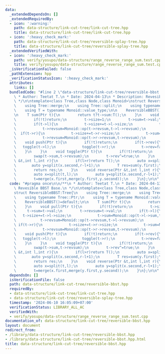 ```yaml
---
data:
  _extendedDependsOn: []
  _extendedRequiredBy:
  - icon: ':warning:'
    path: data-structure/link-cut-tree/link-cut-tree.hpp
    title: data-structure/link-cut-tree/link-cut-tree.hpp
  - icon: ':heavy_check_mark:'
    path: data-structure/link-cut-tree/reversible-splay-tree.hpp
    title: data-structure/link-cut-tree/reversible-splay-tree.hpp
  _extendedVerifiedWith:
  - icon: ':heavy_check_mark:'
    path: verify/yosupo/data-structure/range_reverse_range_sum.test.cpp
    title: verify/yosupo/data-structure/range_reverse_range_sum.test.cpp
  _isVerificationFailed: false
  _pathExtension: hpp
  _verificationStatusIcon: ':heavy_check_mark:'
  attributes:
    links: []
  bundledCode: "#line 2 \"data-structure/link-cut-tree/reversible-bbst.hpp\"\n\n/**\n\
    \ * Author: Teetat T.\n * Date: 2024-04-13\n * Description: Revesible BBST Base.\n\
    \ */\n\ntemplate<class Tree,class Node,class Monoid>\nstruct ReversibleBBST:Tree{\n\
    \    using Tree::merge;\n    using Tree::split;\n    using typename Tree::Ptr;\n\
    \    using T = typename Monoid::value_type;\n\n    ReversibleBBST()=default;\n\
    \n    T sum(Ptr t){\n        return t?t->sum:T();\n    }\n    void pull(Ptr t){\n\
    \        if(!t)return;\n        t->size=1;\n        t->sum=t->val;\n        t->revsum=t->val;\n\
    \        if(t->l){\n            t->size+=t->l->size;\n            t->sum=Monoid::op(t->l->sum,t->sum);\n\
    \            t->revsum=Monoid::op(t->revsum,t->l->revsum);\n        }\n      \
    \  if(t->r){\n            t->size+=t->r->size;\n            t->sum=Monoid::op(t->sum,t->r->sum);\n\
    \            t->revsum=Monoid::op(t->r->revsum,t->revsum);\n        }\n    }\n\
    \    void push(Ptr t){\n        if(!t)return;\n        if(t->rev){\n         \
    \   toggle(t->l);\n            toggle(t->r);\n            t->rev=false;\n    \
    \    }\n    }\n    void toggle(Ptr t){\n        if(!t)return;\n        swap(t->l,t->r);\n\
    \        swap(t->sum,t->revsum);\n        t->rev^=true;\n    }\n    T query(Ptr\
    \ &t,int l,int r){\n        if(l>r)return T();\n        auto x=split(t,l);\n \
    \       auto y=split(x.second,r-l+1);\n        T res=sum(y.first);\n        t=merge(x.first,merge(y.first,y.second));\n\
    \        return res;\n    }\n    void reverse(Ptr &t,int l,int r){\n        if(l>r)return;\n\
    \        auto x=split(t,l);\n        auto y=split(x.second,r-l+1);\n        toggle(y.first);\n\
    \        t=merge(x.first,merge(y.first,y.second));\n    }\n};\n\n"
  code: "#pragma once\n\n/**\n * Author: Teetat T.\n * Date: 2024-04-13\n * Description:\
    \ Revesible BBST Base.\n */\n\ntemplate<class Tree,class Node,class Monoid>\n\
    struct ReversibleBBST:Tree{\n    using Tree::merge;\n    using Tree::split;\n\
    \    using typename Tree::Ptr;\n    using T = typename Monoid::value_type;\n\n\
    \    ReversibleBBST()=default;\n\n    T sum(Ptr t){\n        return t?t->sum:T();\n\
    \    }\n    void pull(Ptr t){\n        if(!t)return;\n        t->size=1;\n   \
    \     t->sum=t->val;\n        t->revsum=t->val;\n        if(t->l){\n         \
    \   t->size+=t->l->size;\n            t->sum=Monoid::op(t->l->sum,t->sum);\n \
    \           t->revsum=Monoid::op(t->revsum,t->l->revsum);\n        }\n       \
    \ if(t->r){\n            t->size+=t->r->size;\n            t->sum=Monoid::op(t->sum,t->r->sum);\n\
    \            t->revsum=Monoid::op(t->r->revsum,t->revsum);\n        }\n    }\n\
    \    void push(Ptr t){\n        if(!t)return;\n        if(t->rev){\n         \
    \   toggle(t->l);\n            toggle(t->r);\n            t->rev=false;\n    \
    \    }\n    }\n    void toggle(Ptr t){\n        if(!t)return;\n        swap(t->l,t->r);\n\
    \        swap(t->sum,t->revsum);\n        t->rev^=true;\n    }\n    T query(Ptr\
    \ &t,int l,int r){\n        if(l>r)return T();\n        auto x=split(t,l);\n \
    \       auto y=split(x.second,r-l+1);\n        T res=sum(y.first);\n        t=merge(x.first,merge(y.first,y.second));\n\
    \        return res;\n    }\n    void reverse(Ptr &t,int l,int r){\n        if(l>r)return;\n\
    \        auto x=split(t,l);\n        auto y=split(x.second,r-l+1);\n        toggle(y.first);\n\
    \        t=merge(x.first,merge(y.first,y.second));\n    }\n};\n\n"
  dependsOn: []
  isVerificationFile: false
  path: data-structure/link-cut-tree/reversible-bbst.hpp
  requiredBy:
  - data-structure/link-cut-tree/link-cut-tree.hpp
  - data-structure/link-cut-tree/reversible-splay-tree.hpp
  timestamp: '2024-06-10 16:05:09+07:00'
  verificationStatus: LIBRARY_ALL_AC
  verifiedWith:
  - verify/yosupo/data-structure/range_reverse_range_sum.test.cpp
documentation_of: data-structure/link-cut-tree/reversible-bbst.hpp
layout: document
redirect_from:
- /library/data-structure/link-cut-tree/reversible-bbst.hpp
- /library/data-structure/link-cut-tree/reversible-bbst.hpp.html
title: data-structure/link-cut-tree/reversible-bbst.hpp
---
```

